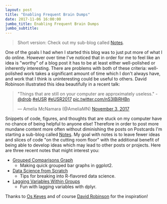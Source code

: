 ```yaml
---
layout: post
title: "Enabling Frequent Brain Dumps"
date: 2017-11-06 16:00:00
jumbo_title: Enabling Frequent Brain Dumps
jumbo_subtitle:
---
```


> Short version: Check out my sub-blog called [Notes](http://seankross.com/notes/).

One of the goals I had when I started this blog was to just put more of what I
do online. However over time I've noticed that in order for me to feel like an
idea is "worthy" of a blog post it has to be at least either well-polished or
inherently interesting. There are problems with both of these criteria:
well-polished work takes a significant amount of time which I don't always have,
and work that I think is uninteresting could be useful to others.
David Robinson illustrated this idea beautifully in a recent talk:

<blockquote class="twitter-tweet" data-lang="en"><p lang="en" dir="ltr">&quot;Things that are still on your computer are approximately useless.&quot; -<a href="https://twitter.com/drob?ref_src=twsrc%5Etfw">@drob</a> <a href="https://twitter.com/hashtag/eUSR?src=hash&amp;ref_src=twsrc%5Etfw">#eUSR</a> <a href="https://twitter.com/hashtag/eUSR2017?src=hash&amp;ref_src=twsrc%5Etfw">#eUSR2017</a> <a href="https://t.co/nS3IBiRHBn">pic.twitter.com/nS3IBiRHBn</a></p>&mdash; Amelia McNamara (@AmeliaMN) <a href="https://twitter.com/AmeliaMN/status/926509282874585089?ref_src=twsrc%5Etfw">November 3, 2017</a></blockquote>
<script async src="https://platform.twitter.com/widgets.js" charset="utf-8"></script>

Snippets of code, figures, and thoughts that are stuck on my computer have no
chance of being helpful to anyone else! Therefore in
order to post more mundane content more often without diminishing the posts on
Postcards I'm starting a sub-blog called [Notes](http://seankross.com/notes/).
My goal with notes is to leave fewer ideas and slices of code "on the cutting
room floor" with the additional benefit of being able to develop ideas which
may lead to other posts or projects. Here are three recent notes that might
interest you:

- [Grouped Comparisons Graph](http://seankross.com/notes/grouped-comparisons-graph/)
  - Making quick grouped bar graphs in ggplot2.
- [Data Science from Scratch](http://seankross.com/notes/data-science-from-scratch/)
  - Tips for breaking into R-flavored data science.
- [Lagging Variables Within Groups](http://seankross.com/notes/lagging-variables-within-groups/)
  - Fun with lagging variables with dplyr.

Thanks to [Os Keyes](https://ironholds.org/links/) and of course
[David Robinson](https://twitter.com/drob) for the inspiration!
